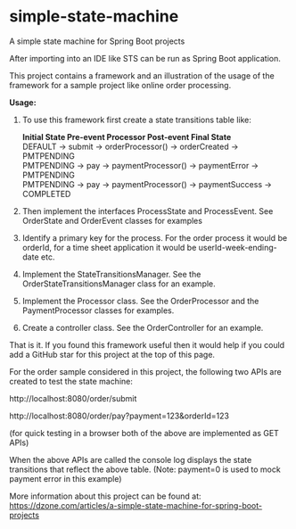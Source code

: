 # simple-state-machine
A simple state machine for Spring Boot projects

After importing into an IDE like STS can be run as Spring Boot application.

This project contains a framework and an illustration of the usage of the framework for a sample project like online order processing.

**Usage:**

1. To use this framework first create a state transitions table like:
  
	**Initial State Pre-event    Processor            Post-event       Final State** </br>
	DEFAULT    ->  submit -> orderProcessor()   -> orderCreated   -> PMTPENDING </br>
	PMTPENDING ->  pay    -> paymentProcessor() -> paymentError   -> PMTPENDING </br>
	PMTPENDING ->  pay    -> paymentProcessor() -> paymentSuccess -> COMPLETED  </br> 


2. Then implement the interfaces ProcessState and ProcessEvent.
See OrderState and OrderEvent classes for examples

3. Identify a primary key for the process. For the order process it would be orderId, for a time sheet application it would be userId-week-ending-date etc.

4. Implement the StateTransitionsManager. See the OrderStateTransitionsManager class for an example.

5. Implement the Processor class. See the OrderProcessor and the PaymentProcessor classes for examples.

6. Create a controller class. See the OrderController for an example.

That is it. If you found this framework useful then it would help if you could add a GitHub star for this project at the top of this page. 

For the order sample considered in this project, the following two APIs are created to test the state machine:

http://localhost:8080/order/submit

http://localhost:8080/order/pay?payment=123&orderId=123

(for quick testing in a browser both of the above are implemented as GET APIs)

When the above APIs are called the console log displays the state transitions that reflect the above table. (Note: payment=0 is used to mock payment error in this example)

More information about this project can be found at:</br>
https://dzone.com/articles/a-simple-state-machine-for-spring-boot-projects